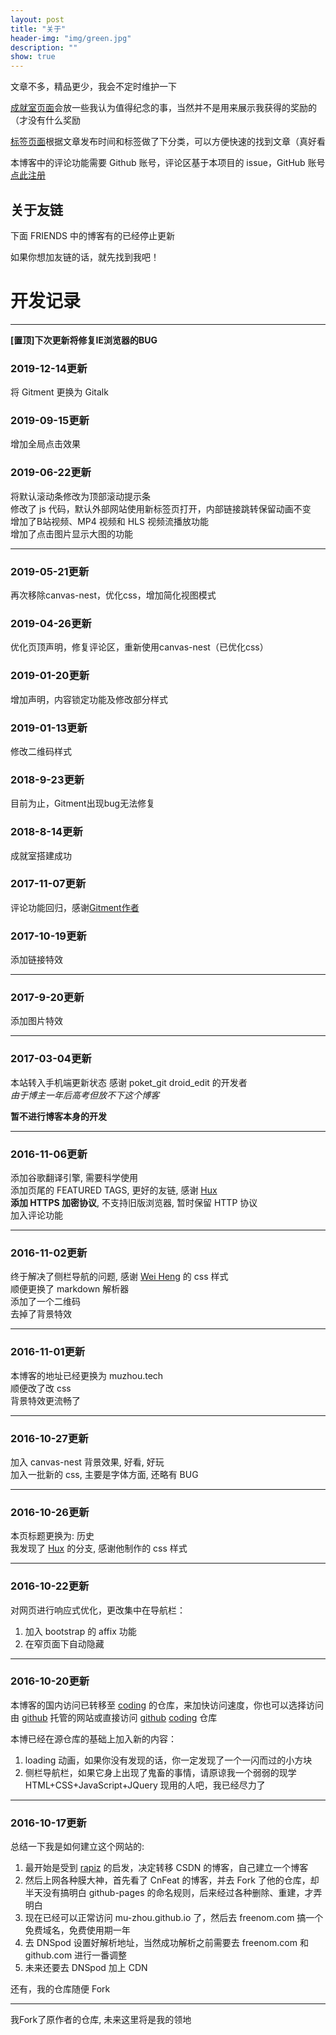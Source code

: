 ```yaml
---
layout: post
title: "关于"
header-img: "img/green.jpg"
description: ""
show: true
---
```


文章不多，精品更少，我会不定时维护一下

[成就室页面](/achievements)会放一些我认为值得纪念的事，当然并不是用来展示我获得的奖励的（才没有什么奖励

[标签页面](/archive)根据文章发布时间和标签做了下分类，可以方便快速的找到文章（真好看

本博客中的评论功能需要 Github 账号，评论区基于本项目的 issue，GitHub 账号[点此注册](https://github.com)  

## 关于友链

下面 FRIENDS 中的博客有的已经停止更新  

如果你想加友链的话，就先找到我吧！  

# 开发记录

***  

**[置顶]下次更新将修复IE浏览器的BUG**  

### 2019-12-14更新

将 Gitment 更换为 Gitalk  

### 2019-09-15更新

增加全局点击效果

### 2019-06-22更新

将默认滚动条修改为顶部滚动提示条  
修改了 js 代码，默认外部网站使用新标签页打开，内部链接跳转保留动画不变  
增加了B站视频、MP4 视频和 HLS 视频流播放功能  
增加了点击图片显示大图的功能  

***

### 2019-05-21更新

再次移除canvas-nest，优化css，增加简化视图模式

### 2019-04-26更新

优化页顶声明，修复评论区，重新使用canvas-nest（已优化css）

### 2019-01-20更新

增加声明，内容锁定功能及修改部分样式

### 2019-01-13更新

修改二维码样式

### 2018-9-23更新

目前为止，Gitment出现bug无法修复

### 2018-8-14更新

成就室搭建成功

### 2017-11-07更新

评论功能回归，感谢[Gitment作者](https://github.com/imsun/gitment)

### 2017-10-19更新

添加链接特效

***

### 2017-9-20更新

添加图片特效

***


### 2017-03-04更新  

本站转入手机端更新状态 感谢 poket_git droid_edit 的开发者  
*由于博主一年后高考但放不下这个博客*  

**暂不进行博客本身的开发**  

***

### 2016-11-06更新  

添加谷歌翻译引擎, 需要科学使用  
添加页尾的 FEATURED TAGS, 更好的友链, 感谢 [Hux](http://huangxuan.me/)  
**添加 HTTPS 加密协议**, 不支持旧版浏览器, 暂时保留 HTTP 协议  
加入评论功能  

***

### 2016-11-02更新  

终于解决了侧栏导航的问题, 感谢 [Wei Heng](http://t.hengwei.me/me.html) 的 css 样式  
顺便更换了 markdown 解析器  
添加了一个二维码  
去掉了背景特效  

***

### 2016-11-01更新  

本博客的地址已经更换为 muzhou.tech  
顺便改了改 css  
背景特效更流畅了  

***

### 2016-10-27更新  

加入 canvas-nest 背景效果, 好看, 好玩  
加入一批新的 css, 主要是字体方面, 还略有 BUG  

***

### 2016-10-26更新  

本页标题更换为: 历史  
我发现了 [Hux](http://huangxuan.me/) 的分支, 感谢他制作的 css 样式  

***

### 2016-10-22更新  

对网页进行响应式优化，更改集中在导航栏：  
1. 加入 bootstrap 的 affix 功能  
2. 在窄页面下自动隐藏  

***

### 2016-10-20更新  

本博客的国内访问已转移至 [coding](coding.net) 的仓库，来加快访问速度，你也可以选择访问由 [github](mu-zhou.github.io) 托管的网站或直接访问 [github](https://github.com/Mu-Zhou/mu-zhou.github.io) [coding](https://coding.net/u/muzhou/p/blog/git) 仓库  

本博已经在源仓库的基础上加入新的内容：  
1. loading 动画，如果你没有发现的话，你一定发现了一个一闪而过的小方块  
2. 侧栏导航栏，如果它身上出现了鬼畜的事情，请原谅我一个弱弱的现学 HTML+CSS+JavaScript+JQuery 现用的人吧，我已经尽力了  

***

### 2016-10-17更新  

总结一下我是如何建立这个网站的:  

1. 最开始是受到 [rapiz](http://rapiz.cf/wei-shi-yao-ben-bo-zhe-yao-kuai-ni.html) 的启发，决定转移 CSDN 的博客，自己建立一个博客   
2. 然后上网各种膜大神，首先看了 CnFeat 的博客，并去 Fork 了他的仓库，却半天没有搞明白 github-pages 的命名规则，后来经过各种删除、重建，才弄明白   
3. 现在已经可以正常访问 mu-zhou.github.io 了，然后去 freenom.com 搞一个免费域名，免费使用期一年   
4. 去 DNSpod 设置好解析地址，当然成功解析之前需要去 freenom.com 和 github.com 进行一番调整   
5. 未来还要去 DNSpod 加上 CDN   

还有，我的仓库随便 Fork  

***

我Fork了原作者的仓库, 未来这里将是我的领地  
